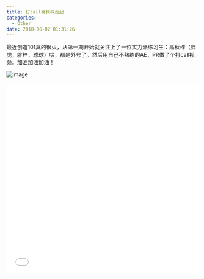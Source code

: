 ```yaml
---
title: 打call高秋梓走起
categories:
  - Other
date: 2018-06-02 01:31:26
---
```

最近创造101真的很火，从第一期开始就关注上了一位实力派练习生：高秋梓（胖虎，胖梓，球球）哈，都是外号了。然后用自己不熟练的AE，PR做了个打call视频。加油加油加油！

![image](https://img-dragon-blog.oss-cn-beijing.aliyuncs.com/github/imgs/weibo-gqz-video-1.png)

<iframe src="//player.bilibili.com/player.html?aid=24184521&cid=40537854&page=1" scrolling="no" border="0" frameborder="no" framespacing="0" allowfullscreen="true" style="width: 100%; height: 500px;"></iframe>
